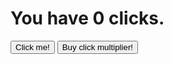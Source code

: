 <html>
<head>
</head>
<body>
  <h1>You have <span id="clicks">0</span> clicks.</h1>
  <button type="button" onclick="addClicks(1)">Click me!</button>
  <button type="button" onclick="addMultiplier(1)">Buy click multiplier!</button>
  <script>
    
    
    
    var multiplier = 1;
     
    function addMultiplier(amount) {
      multiplier = multiplier + amount;
    
    }
    
    
    var clicks = 0;
    
    function addClicks(amount) {
      clicks = clicks + amount * multiplier;
      document.getElementById("clicks").innerHTML = clicks;
   }
    
  </script>
</body>
</html>
